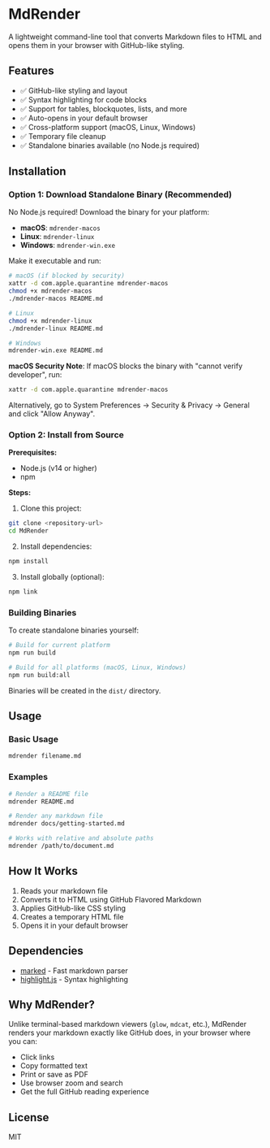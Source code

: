 # MdRender

A lightweight command-line tool that converts Markdown files to HTML and opens them in your browser with GitHub-like styling.

## Features

- ✅ GitHub-like styling and layout
- ✅ Syntax highlighting for code blocks  
- ✅ Support for tables, blockquotes, lists, and more
- ✅ Auto-opens in your default browser
- ✅ Cross-platform support (macOS, Linux, Windows)
- ✅ Temporary file cleanup
- ✅ Standalone binaries available (no Node.js required)

## Installation

### Option 1: Download Standalone Binary (Recommended)

No Node.js required! Download the binary for your platform:

- **macOS**: `mdrender-macos`
- **Linux**: `mdrender-linux` 
- **Windows**: `mdrender-win.exe`

Make it executable and run:
```bash
# macOS (if blocked by security)
xattr -d com.apple.quarantine mdrender-macos
chmod +x mdrender-macos
./mdrender-macos README.md

# Linux
chmod +x mdrender-linux
./mdrender-linux README.md

# Windows
mdrender-win.exe README.md
```

**macOS Security Note**: If macOS blocks the binary with "cannot verify developer", run:
```bash
xattr -d com.apple.quarantine mdrender-macos
```
Alternatively, go to System Preferences → Security & Privacy → General and click "Allow Anyway".

### Option 2: Install from Source

**Prerequisites:**
- Node.js (v14 or higher)
- npm

**Steps:**
1. Clone this project:
```bash
git clone <repository-url>
cd MdRender
```

2. Install dependencies:
```bash
npm install
```

3. Install globally (optional):
```bash
npm link
```

### Building Binaries

To create standalone binaries yourself:

```bash
# Build for current platform
npm run build

# Build for all platforms (macOS, Linux, Windows)
npm run build:all
```

Binaries will be created in the `dist/` directory.

## Usage

### Basic Usage
```bash
mdrender filename.md
```

### Examples
```bash
# Render a README file
mdrender README.md

# Render any markdown file
mdrender docs/getting-started.md

# Works with relative and absolute paths
mdrender /path/to/document.md
```

## How It Works

1. Reads your markdown file
2. Converts it to HTML using GitHub Flavored Markdown
3. Applies GitHub-like CSS styling
4. Creates a temporary HTML file
5. Opens it in your default browser

## Dependencies

- [marked](https://marked.js.org/) - Fast markdown parser
- [highlight.js](https://highlightjs.org/) - Syntax highlighting

## Why MdRender?

Unlike terminal-based markdown viewers (`glow`, `mdcat`, etc.), MdRender renders your markdown exactly like GitHub does, in your browser where you can:

- Click links
- Copy formatted text
- Print or save as PDF
- Use browser zoom and search
- Get the full GitHub reading experience

## License

MIT